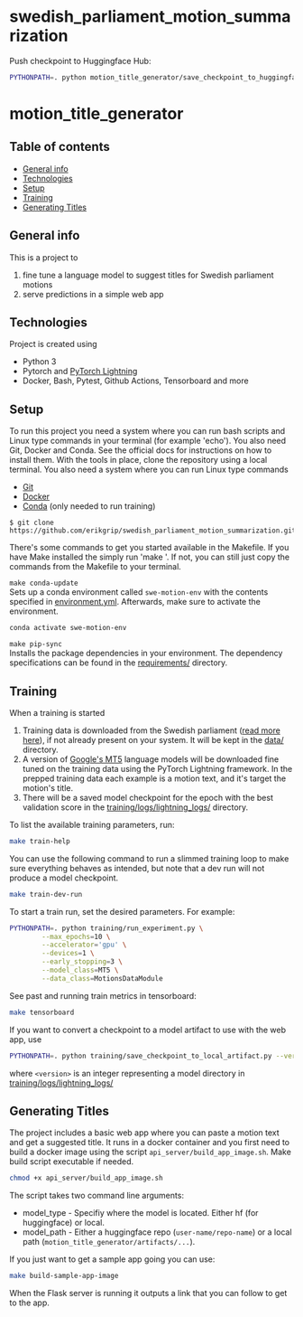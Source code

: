 # swedish_parliament_motion_summarization

Push checkpoint to Huggingface Hub:

```bash
PYTHONPATH=. python motion_title_generator/save_checkpoint_to_huggingface.py --version=2 --hf_model="erikgrip2/mt5-finetuned-for-motion-title"  --hf_user="erikgrip2"
```

# motion_title_generator

## Table of contents

- [General info](#general-info)
- [Technologies](#technologies)
- [Setup](#setup)
- [Training](#training)
- [Generating Titles](#generating-titles)

## General info

This is a project to

1. fine tune a language model to suggest titles for Swedish parliament motions
2. serve predictions in a simple web app

## Technologies

Project is created using

- Python 3
- Pytorch and [PyTorch Lightning](https://lightning.ai/docs/pytorch/latest/)
- Docker, Bash, Pytest, Github Actions, Tensorboard and more

## Setup

To run this project you need a system where you can run bash scripts and Linux type commands in your terminal (for example 'echo'). You also need Git, Docker and Conda. See the official docs for instructions on how to install them. With the tools in place, clone the repository using a local terminal. You also need a system where you can run Linux type commands

- [Git](https://git-scm.com/book/en/v2/Getting-Started-Installing-Git)
- [Docker](https://docs.docker.com/get-docker/)
- [Conda](https://docs.conda.io/projects/conda/en/latest/user-guide/install/index.html) (only needed to run training)

```
$ git clone https://github.com/erikgrip/swedish_parliament_motion_summarization.git
```

There's some commands to get you started available in the Makefile. If you have Make installed the simply run 'make <command>'. If not, you can still just copy the commands from the Makefile to your terminal.

`make conda-update`  
Sets up a conda environment called `swe-motion-env` with the contents specified in [environment.yml](environment.yml). Afterwards, make sure to activate the environment.

```bash
conda activate swe-motion-env
```

`make pip-sync`  
Installs the package dependencies in your environment. The dependency specifications can be found in the [requirements/](requirements/) directory.

## Training

When a training is started

1. Training data is downloaded from the Swedish parliament ([read more here](https://data.riksdagen.se/in-english/)), if not already present on your system. It will be kept in the [data/](data/) directory.
2. A version of [Google's MT5](https://huggingface.co/docs/transformers/model_doc/mt5) language models will be downloaded fine tuned on the training data using the PyTorch Lightning framework. In the prepped training data each example is a motion text, and it's target the motion's title.
3. There will be a saved model checkpoint for the epoch with the best validation score in the [training/logs/lightning_logs/](training/logs/lightning_logs/) directory.

To list the available training parameters, run:

```bash
make train-help
```

You can use the following command to run a slimmed training loop to make sure everything behaves as intended, but note that a dev run will not produce a model checkpoint.

```bash
make train-dev-run
```

To start a train run, set the desired parameters. For example:

```bash
PYTHONPATH=. python training/run_experiment.py \
        --max_epochs=10 \
        --accelerator='gpu' \
        --devices=1 \
        --early_stopping=3 \
        --model_class=MT5 \
        --data_class=MotionsDataModule
```

See past and running train metrics in tensorboard:

```bash
make tensorboard
```

If you want to convert a checkpoint to a model artifact to use with the web app, use

```bash
PYTHONPATH=. python training/save_checkpoint_to_local_artifact.py --version=<version>
```

where `<version>` is an integer representing a model directory in [training/logs/lightning_logs/](training/logs/lightning_logs/)

## Generating Titles

The project includes a basic web app where you can paste a motion text and get a suggested title. It runs in a docker container and you first need to build a docker image using the script `api_server/build_app_image.sh`.
Make build script executable if needed.

```bash
chmod +x api_server/build_app_image.sh
```

The script takes two command line arguments:

- model_type - Specifiy where the model is located. Either hf (for huggingface) or local.
- model_path - Either a huggingface repo (`user-name/repo-name`) or a local path (`motion_title_generator/artifacts/...`).

If you just want to get a sample app going you can use:

```bash
make build-sample-app-image
```

When the Flask server is running it outputs a link that you can follow to get to the app.
